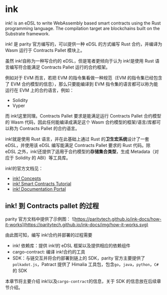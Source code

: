 # ink

ink! is an eDSL to write WebAssembly based smart contracts using the Rust programming language. The compilation target are blockchains built on the Substrate framework.

ink! 是 parity 官方编写的，可以提供一种 eDSL 的方式编写 Rust 合约，并编译为 Wasm 运行于 Contracts Pallet 模块上。

虽然 ink!自称为一种写合约的 eDSL，但是笔者更倾向于认为 ink!是使用 Rust 语言编写符合能满足 Contracts Pallet 运行的合约框架。

例如对于 EVM 而言，若把 EVM 的指令集看做一种规范（EVM 的指令集已经包含了 EVM 合约模型的信息），那么只要能编译到 EVM 指令集的语言都可以称为能运行在 EVM 上的合约语言，例如：

- Solidity
- Vyper

而 ink!这里同理。Contracts Pallet 要求是能满足运行 Contracts Pallet 合约模型的 Wasm 代码，因此任何能编译成满足这个 Wasm 合约模型的框架/语言/库都可以称为 Contracts Pallet 的合约语言。

ink!就是使用 Rust 语言，并在此基础上通过 Rust 的**卫生宏系统**设计了一套 eDSL，并使用该 eDSL 编写能满足 Contracts Pallet 要求的 Rust 代码。除 eDSL 之外，ink!还提供了适用于合约模型的**存储集合类型**，生成 Metadata（对应于 Solidity 的 ABI）等工具库。

ink!的官方文档见：

- [ink! Concepts](https://substrate.dev/docs/en/knowledgebase/smart-contracts/ink-fundamentals)
- [ink! Smart Contracts Tutorial](https://substrate.dev/substrate-contracts-workshop/#/)
- [ink! Documentation Portal](https://paritytech.github.io/ink-docs/)

## ink! 到 Contracts pallet 的过程

parity 官方文档中提供了示例图：
![https://paritytech.github.io/ink-docs/how-it-works](https://paritytech.github.io/ink-docs/img/how-it-works.svg)

由此图可知，编写 ink!合约并部署的过程需要

- ink! 依赖库：提供 ink!的 eDSL 框架以及提供相应的依赖组件
- cargo-contract: 编译 ink!合约的工具
- SDK：与链交互并将合约部署到链上的 SDK，parity 官方主要提供了`polkadot.js`，Patract 提供了 Himalia 工具包，包含`go`，`java`，`python`，`C#`的 SDK

本章节将主要介绍 ink!以及`cargo-contract`的信息，关于 SDK 的信息放在后续章节介绍。
